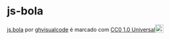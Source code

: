 # js-bola

<p xmlns:cc="http://creativecommons.org/ns#" xmlns:dct="http://purl.org/dc/terms/"><a property="dct:title" rel="cc:attributionURL" href="https://github.com/ghvisualcode/js-bola">js.bola</a> por <a rel="cc:attributionURL dct:creator" property="cc:attributionName" href="https://github.com/ghvisualcode">ghvisualcode</a> é marcado com <a href="https://creativecommons.org/publicdomain/zero/1.0/?ref=chooser-v1" target="_blank" rel=" licença noopener noreferrer" style="display:inline-block;" >CC0 1.0 Universal<img style="altura:22px!importante; margem-esquerda: 3px; vertical-align:text-bottom;" src="https://mirrors.creativecommons.org/presskit/icons/cc.svg?ref=chooser-v1" alt=""><img style="height:22px!important; margem-esquerda: 3px; vertical-align:text-bottom;" src="https://mirrors.creativecommons.org/presskit/icons/zero.svg?ref=chooser-v1" alt=""></a></p>
